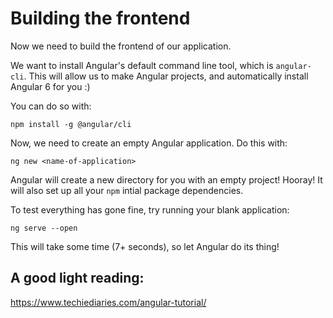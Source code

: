 # Building the frontend

Now we need to build the frontend of our application.

We want to install Angular's default command line tool, which is `angular-cli`. This will allow us to make Angular projects, and automatically install Angular 6 for you :)

You can do so with:

```
npm install -g @angular/cli
```

Now, we need to create an empty Angular application. Do this with:

```
ng new <name-of-application>
```

Angular will create a new directory for you with an empty project! Hooray! It will also set up all your `npm` intial package dependencies.

To test everything has gone fine, try running your blank application:

```
ng serve --open
```

This will take some time (7+ seconds), so let Angular do its thing!


## A good light reading:

https://www.techiediaries.com/angular-tutorial/
